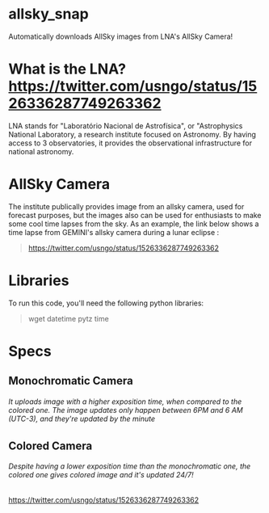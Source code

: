 # allsky_snap
Automatically downloads AllSky images from LNA's AllSky Camera!

# What is the LNA?https://twitter.com/usngo/status/1526336287749263362
LNA stands for "Laboratório Nacional de Astrofísica", or "Astrophysics National Laboratory, a research institute focused on Astronomy.
By having access to 3 observatories, it provides the observational infrastructure for national astronomy.

# AllSky Camera
The institute publically provides image from an allsky camera, used for forecast purposes, but the images also can be used for enthusiasts to make some cool time lapses from the sky. As an example, the link below shows a time lapse from GEMINI's allsky camera during a lunar eclipse :
> https://twitter.com/usngo/status/1526336287749263362

# Libraries
To run this code, you'll need the following python libraries:
> wget
> datetime
> pytz
> time

# Specs
## Monochromatic Camera
###### It uploads image with a higher exposition time, when compared to the colored one. The image updates only happen between 6PM and 6 AM (UTC-3), and they're updated by the minute

## Colored Camera
###### Despite having a lower exposition time than the monochromatic one, the colored one gives colored image and it's updated 24/7!
https://twitter.com/usngo/status/1526336287749263362

